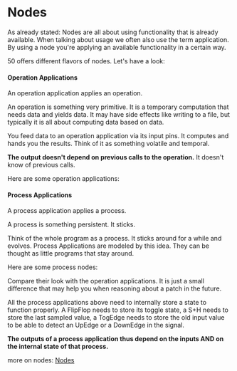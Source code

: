 # Nodes

As already stated: Nodes are all about using functionality that is already available. When talking about usage we often also use the term application. By using a node you're applying an available functionality in a certain way.

50 offers different flavors of nodes. Let's have a look:

#### Operation Applications

An operation application applies an operation.

An operation is something very primitive. It is a temporary computation that needs data and yields data. It may have side effects like writing to a file, but typically it is all about computing data based on data.

You feed data to an operation application via its input pins. It computes and hands you the results. Think of it as something volatile and temporal. 

**The output doesn't depend on previous calls to the operation.** It doesn't know of previous calls. 

Here are some operation applications:

#### Process Applications

A process application applies a process.

A process is something persistent. It sticks.

Think of the whole program as a process. It sticks around for a while and evolves. Process Applications are modeled by this idea. They can be thought as little programs that stay around.

Here are some process nodes:

Compare their look with the operation applications. It is just a small difference that may help you when reasoning about a patch in the future.

All the process applications above need to internally store a state to function properly. A FlipFlop needs to store its toggle state, a S+H needs to store the last sampled value, a TogEdge needs to store the old input value to be able to detect an UpEdge or a DownEdge in the signal.

**The outputs of a process application thus depend on the inputs AND on the internal state of that process.**

more on nodes: [Nodes](nodes.md)